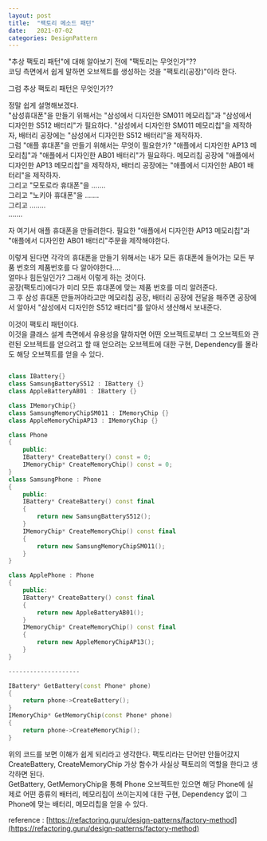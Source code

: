 ```yaml
---
layout: post
title:  "팩토리 메소드 패턴"
date:   2021-07-02
categories: DesignPattern
---
```


"추상 팩토리 패턴"에 대해 알아보기 전에 "팩토리는 무엇인가"??      
코딩 측면에서 쉽게 말하면 오브젝트를 생성하는 것을 "팩토리(공장)"이라 한다.       

그럼 추상 팩토리 패턴은 무엇인가??       

정말 쉽게 설명해보겠다.      
"삼성휴대폰"을 만들기 위해서는 "삼성에서 디자인한 SM011 메모리칩"과 "삼성에서 디자인한 S512 배터리"가 필요하다.  "삼성에서 디자인한 SM011 메모리칩"을 제작하자, 배터리 공장에는 "삼성에서 디자인한 S512 배터리"을 제작하자.        
그럼 "애플 휴대폰"을 만들기 위해서는 무엇이 필요한가? "애플에서 디자인한 AP13 메모리칩"과 "애플에서 디자인한 AB01 배터리"가 필요하다. 메모리칩 공장에 "애플에서 디자인한 AP13 메모리칩"을 제작하자, 배터리 공장에는 "애플에서 디자인한 AB01 배터리"을 제작하자.             
그리고 "모토로라 휴대폰"을 .......        
그리고 "노키아 휴대폰"을 .......          
그리고 ........                  
.......                   
               
자 여기서 애플 휴대폰을 만들려한다. 필요한 "애플에서 디자인한 AP13 메모리칩"과 "애플에서 디자인한 AB01 배터리"주문을 제작해야한다.               

이렇게 된다면 각각의 휴대폰을 만들기 위해서는 내가 모든 휴대폰에 들어가는 모든 부품 번호의 제품번호를 다 알아야한다....       
얼마나 힘든일인가? 그래서 이렇게 하는 것이다.              
공장(팩토리)에다가 미리 모든 휴대폰에 맞는 제품 번호를 미리 알려준다.        
그 후 삼성 휴대폰 만들꺼야라고만 메모리칩 공장, 배터리 공장에 전달을 해주면 공장에서 알아서 "삼성에서 디자인한 S512 배터리"를 알아서 생산해서 보내준다.         

이것이 팩토리 패턴이다.        
이것을 클래스 설계 측면에서 유용성을 말하자면 어떤 오브젝트로부터 그 오브젝트와 관련된 오브젝트를 얻으려고 할 때 얻으려는 오브젝트에 대한 구현, Dependency를 몰라도 해당 오브젝트를 얻을 수 있다.       

```cpp

class IBattery{}
class SamsungBatteryS512 : IBattery {}
class AppleBatteryAB01 : IBattery {}

class IMemoryChip{}
class SamsungMemoryChipSM011 : IMemoryChip {}
class AppleMemoryChipAP13 : IMemoryChip {}

class Phone
{
    public:
    IBattery* CreateBattery() const = 0;
    IMemoryChip* CreateMemoryChip() const = 0;
}
class SamsungPhone : Phone
{
    public:
    IBattery* CreateBattery() const final
    {
        return new SamsungBatteryS512();
    }
    IMemoryChip* CreateMemoryChip() const final
    {
        return new SamsungMemoryChipSM011();
    }
}

class ApplePhone : Phone
{
    public:
    IBattery* CreateBattery() const final
    {
        return new AppleBatteryAB01();
    }
    IMemoryChip* CreateMemoryChip() const final
    {
        return new AppleMemoryChipAP13();
    }
}

--------------------

IBattery* GetBattery(const Phone* phone)
{
    return phone->CreateBattery();
}
IMemoryChip* GetMemoryChip(const Phone* phone)
{
    return phone->CreateMemoryChip();
}
```

위의 코드를 보면 이해가 쉽게 되리라고 생각한다. 팩토리라는 단어만 안들어갔지 CreateBattery, CreateMemoryChip 가상 함수가 사실상 팩토리의 역할을 한다고 생각하면 된다.                  
GetBattery, GetMemoryChip을 통해 Phone 오브젝트만 있으면 해당 Phone에 실제로 어떤 종류의 배터리, 메모리칩이 쓰이는지에 대한 구현, Dependency 없이 그 Phone에 맞는 배터리, 메모리칩을 얻을 수 있다.           



reference : [https://refactoring.guru/design-patterns/factory-method](https://refactoring.guru/design-patterns/factory-method)  
